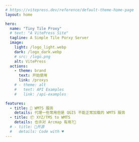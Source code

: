 ```yaml
---
# https://vitepress.dev/reference/default-theme-home-page
layout: home

hero:
  name: "Tiny Tile Proxy"
  # text: "A VitePress Site"
  tagline: A Simple Tile Porxy Server
  image:
    light: /logo_light.webp
    dark: /logo_dark.webp
    # src: /logo.png
    alt: VitePress
  actions:
    - theme: brand
      text: 开始使用
      link: /proxys
    # - theme: alt
    #   text: API Examples
    #   link: /api-examples

features:
  - title: 📄 WMTS 服务
    details: 代理一些常用但是 QGIS 不能正常加载的 WMTS 服务
  - title: 📦 XYZ/TMS to WMTS
    details: 也许对 Arcmap 有用?🤔
  # - title: 💯开源
  #   details: Code with ♥️
---
```

